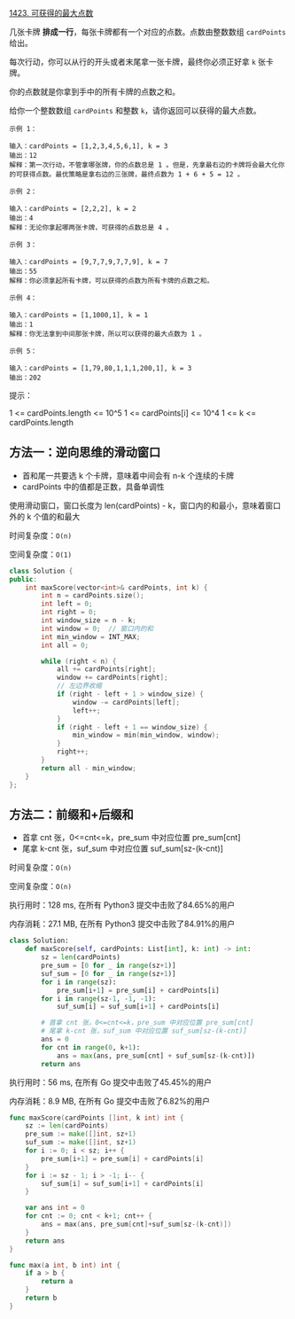 [1423. 可获得的最大点数](https://leetcode-cn.com/problems/maximum-points-you-can-obtain-from-cards/)

几张卡牌 **排成一行**，每张卡牌都有一个对应的点数。点数由整数数组 `cardPoints` 给出。

每次行动，你可以从行的开头或者末尾拿一张卡牌，最终你必须正好拿 `k` 张卡牌。

你的点数就是你拿到手中的所有卡牌的点数之和。

给你一个整数数组 `cardPoints` 和整数 `k`，请你返回可以获得的最大点数。

```
示例 1：

输入：cardPoints = [1,2,3,4,5,6,1], k = 3
输出：12
解释：第一次行动，不管拿哪张牌，你的点数总是 1 。但是，先拿最右边的卡牌将会最大化你的可获得点数。最优策略是拿右边的三张牌，最终点数为 1 + 6 + 5 = 12 。

示例 2：

输入：cardPoints = [2,2,2], k = 2
输出：4
解释：无论你拿起哪两张卡牌，可获得的点数总是 4 。

示例 3：

输入：cardPoints = [9,7,7,9,7,7,9], k = 7
输出：55
解释：你必须拿起所有卡牌，可以获得的点数为所有卡牌的点数之和。

示例 4：

输入：cardPoints = [1,1000,1], k = 1
输出：1
解释：你无法拿到中间那张卡牌，所以可以获得的最大点数为 1 。 

示例 5：

输入：cardPoints = [1,79,80,1,1,1,200,1], k = 3
输出：202
```

提示：

1 <= cardPoints.length <= 10^5
1 <= cardPoints[i] <= 10^4
1 <= k <= cardPoints.length

## 方法一：逆向思维的滑动窗口

- 首和尾一共要选 k 个卡牌，意味着中间会有 n-k 个连续的卡牌
- cardPoints 中的值都是正数，具备单调性

使用滑动窗口，窗口长度为 len(cardPoints) - k，窗口内的和最小，意味着窗口外的 k 个值的和最大

时间复杂度：`O(n)`

空间复杂度：`O(1)`

```c++
class Solution {
public:
    int maxScore(vector<int>& cardPoints, int k) {
        int n = cardPoints.size();
        int left = 0;
        int right = 0;
        int window_size = n - k;
        int window = 0;  // 窗口内的和
        int min_window = INT_MAX;
        int all = 0;

        while (right < n) {
            all += cardPoints[right];
            window += cardPoints[right];
            // 左边界收缩
            if (right - left + 1 > window_size) {
                window -= cardPoints[left];
                left++;
            }
            if (right - left + 1 == window_size) {
                min_window = min(min_window, window);
            }
            right++;
        }
        return all - min_window;
    }
};
```

## 方法二：前缀和+后缀和

- 首拿 cnt 张，0<=cnt<=k，pre_sum 中对应位置 pre_sum[cnt]
- 尾拿 k-cnt 张，suf_sum 中对应位置 suf_sum[sz-(k-cnt)]

时间复杂度：`O(n)`

空间复杂度：`O(n)`

执行用时：128 ms, 在所有 Python3 提交中击败了84.65%的用户

内存消耗：27.1 MB, 在所有 Python3 提交中击败了84.91%的用户

```python
class Solution:
    def maxScore(self, cardPoints: List[int], k: int) -> int:
        sz = len(cardPoints)
        pre_sum = [0 for _ in range(sz+1)]
        suf_sum = [0 for _ in range(sz+1)]
        for i in range(sz):
            pre_sum[i+1] = pre_sum[i] + cardPoints[i]
        for i in range(sz-1, -1, -1):
            suf_sum[i] = suf_sum[i+1] + cardPoints[i]

        # 首拿 cnt 张，0<=cnt<=k，pre_sum 中对应位置 pre_sum[cnt]
        # 尾拿 k-cnt 张，suf_sum 中对应位置 suf_sum[sz-(k-cnt)]
        ans = 0
        for cnt in range(0, k+1):
            ans = max(ans, pre_sum[cnt] + suf_sum[sz-(k-cnt)])
        return ans
```

执行用时：56 ms, 在所有 Go 提交中击败了45.45%的用户

内存消耗：8.9 MB, 在所有 Go 提交中击败了6.82%的用户

```go
func maxScore(cardPoints []int, k int) int {
	sz := len(cardPoints)
	pre_sum := make([]int, sz+1)
	suf_sum := make([]int, sz+1)
	for i := 0; i < sz; i++ {
		pre_sum[i+1] = pre_sum[i] + cardPoints[i]
	}
	for i := sz - 1; i > -1; i-- {
		suf_sum[i] = suf_sum[i+1] + cardPoints[i]
	}

	var ans int = 0
	for cnt := 0; cnt < k+1; cnt++ {
		ans = max(ans, pre_sum[cnt]+suf_sum[sz-(k-cnt)])
	}
	return ans
}

func max(a int, b int) int {
	if a > b {
		return a
	}
	return b
}
```
